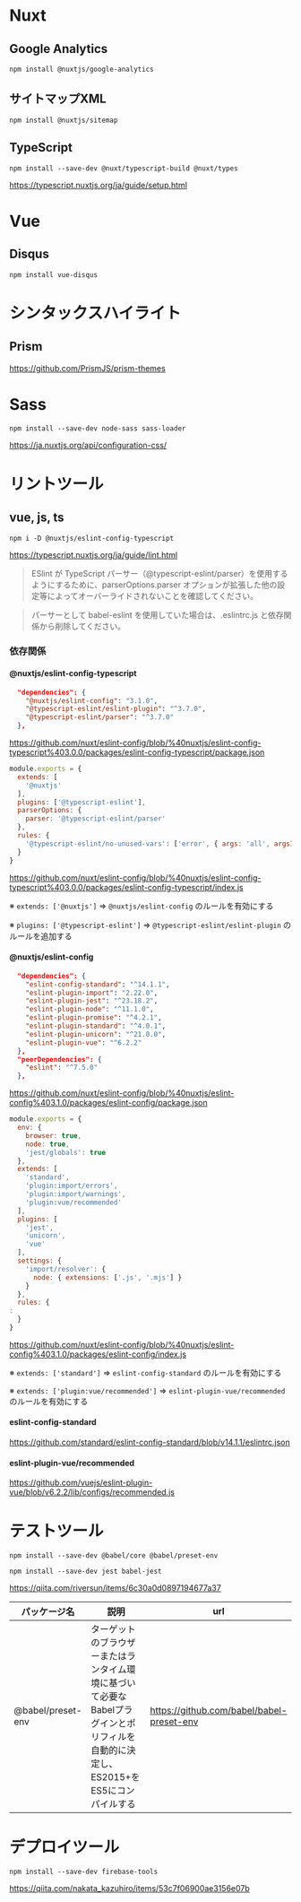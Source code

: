# Nuxt

## Google Analytics

```
npm install @nuxtjs/google-analytics
```

## サイトマップXML

```
npm install @nuxtjs/sitemap
```

## TypeScript

```
npm install --save-dev @nuxt/typescript-build @nuxt/types
```

https://typescript.nuxtjs.org/ja/guide/setup.html

# Vue

## Disqus

```
npm install vue-disqus
```

# シンタックスハイライト

## Prism

https://github.com/PrismJS/prism-themes

# Sass

```
npm install --save-dev node-sass sass-loader
```

https://ja.nuxtjs.org/api/configuration-css/

# リントツール

## vue, js, ts

```
npm i -D @nuxtjs/eslint-config-typescript
```

https://typescript.nuxtjs.org/ja/guide/lint.html

> ESlint が TypeScript パーサー（@typescript-eslint/parser）を使用するようにするために、parserOptions.parser オプションが拡張した他の設定等によってオーバーライドされないことを確認してください。

> パーサーとして babel-eslint を使用していた場合は、.eslintrc.js と依存関係から削除してください。

### 依存関係

#### @nuxtjs/eslint-config-typescript

```json
  "dependencies": {
    "@nuxtjs/eslint-config": "3.1.0",
    "@typescript-eslint/eslint-plugin": "^3.7.0",
    "@typescript-eslint/parser": "^3.7.0"
  },
```

https://github.com/nuxt/eslint-config/blob/%40nuxtjs/eslint-config-typescript%403.0.0/packages/eslint-config-typescript/package.json

```javascript
module.exports = {
  extends: [
    '@nuxtjs'
  ],
  plugins: ['@typescript-eslint'],
  parserOptions: {
    parser: '@typescript-eslint/parser'
  },
  rules: {
    '@typescript-eslint/no-unused-vars': ['error', { args: 'all', argsIgnorePattern: '^_' }]
  }
}
```

https://github.com/nuxt/eslint-config/blob/%40nuxtjs/eslint-config-typescript%403.0.0/packages/eslint-config-typescript/index.js

※ `extends: ['@nuxtjs']` => `@nuxtjs/eslint-config` のルールを有効にする

※ `plugins: ['@typescript-eslint']` => `@typescript-eslint/eslint-plugin` のルールを追加する

#### @nuxtjs/eslint-config

```json
  "dependencies": {
    "eslint-config-standard": "^14.1.1",
    "eslint-plugin-import": "2.22.0",
    "eslint-plugin-jest": "^23.18.2",
    "eslint-plugin-node": "^11.1.0",
    "eslint-plugin-promise": "^4.2.1",
    "eslint-plugin-standard": "^4.0.1",
    "eslint-plugin-unicorn": "^21.0.0",
    "eslint-plugin-vue": "^6.2.2"
  },
  "peerDependencies": {
    "eslint": "^7.5.0"
  },
```

https://github.com/nuxt/eslint-config/blob/%40nuxtjs/eslint-config%403.1.0/packages/eslint-config/package.json

```javascript
module.exports = {
  env: {
    browser: true,
    node: true,
    'jest/globals': true
  },
  extends: [
    'standard',
    'plugin:import/errors',
    'plugin:import/warnings',
    'plugin:vue/recommended'
  ],
  plugins: [
    'jest',
    'unicorn',
    'vue'
  ],
  settings: {
    'import/resolver': {
      node: { extensions: ['.js', '.mjs'] }
    }
  },
  rules: {
:
  }
}
```

https://github.com/nuxt/eslint-config/blob/%40nuxtjs/eslint-config%403.1.0/packages/eslint-config/index.js

※ `extends: ['standard']` => `eslint-config-standard` のルールを有効にする

※ `extends: ['plugin:vue/recommended']` => `eslint-plugin-vue/recommended` のルールを有効にする

#### eslint-config-standard

https://github.com/standard/eslint-config-standard/blob/v14.1.1/eslintrc.json

#### eslint-plugin-vue/recommended

https://github.com/vuejs/eslint-plugin-vue/blob/v6.2.2/lib/configs/recommended.js

# テストツール

```
npm install --save-dev @babel/core @babel/preset-env
```

```
npm install --save-dev jest babel-jest
```

https://qiita.com/riversun/items/6c30a0d0897194677a37

|パッケージ名|説明|url|
|---|---|---|
|@babel/preset-env|ターゲットのブラウザーまたはランタイム環境に基づいて必要なBabelプラグインとポリフィルを自動的に決定し、ES2015+をES5にコンパイルする|https://github.com/babel/babel-preset-env|

# デプロイツール

```
npm install --save-dev firebase-tools
```

https://qiita.com/nakata_kazuhiro/items/53c7f06900ae3156e07b
